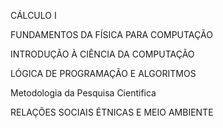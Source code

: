 CÁLCULO I	

FUNDAMENTOS DA FÍSICA PARA COMPUTAÇÃO	

INTRODUÇÃO À CIÊNCIA DA COMPUTAÇÃO	

LÓGICA DE PROGRAMAÇÃO E ALGORITMOS	

Metodologia da Pesquisa Cientifica	

RELAÇÕES SOCIAIS ÉTNICAS E MEIO AMBIENTE
